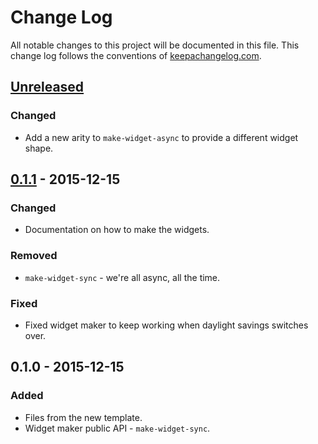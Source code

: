 # Change Log
All notable changes to this project will be documented in this file. This change log follows the conventions of [keepachangelog.com](http://keepachangelog.com/).

## [Unreleased][unreleased]
### Changed
- Add a new arity to `make-widget-async` to provide a different widget shape.

## [0.1.1] - 2015-12-15
### Changed
- Documentation on how to make the widgets.

### Removed
- `make-widget-sync` - we're all async, all the time.

### Fixed
- Fixed widget maker to keep working when daylight savings switches over.

## 0.1.0 - 2015-12-15
### Added
- Files from the new template.
- Widget maker public API - `make-widget-sync`.

[unreleased]: https://github.com/your-name/experiments/compare/0.1.1...HEAD
[0.1.1]: https://github.com/your-name/experiments/compare/0.1.0...0.1.1
